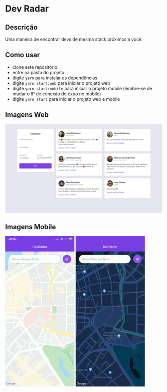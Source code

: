 # Dev Radar

## Descrição

Uma maneira de encontrar devs de mesma stack próximos a você.

## Como usar

- clone este repositório
- entre na pasta do projeto
- digite `yarn` para instalar as dependências
- digite `yarn start:web` para iniciar o projeto web
- digite `yarn start:mobile` para iniciar o projeto mobile (lembre-se de mudar o IP de conexão do expo no mobile)
- digite `yarn start` para iniciar o projeto web e mobile

## Imagens Web

![dev-radar-web](images/dev-radar-web.png)

## Imagens Mobile

![dev-radar-web](images/ezgif.com-video-to-gif.gif?raw=true)
![dev-radar-web](images/mobiledarkgif%20(1).gif?raw=true)